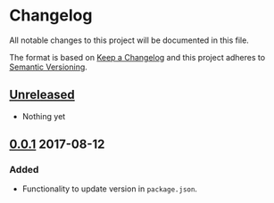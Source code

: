 # Changelog
All notable changes to this project will be documented in this file.

The format is based on [Keep a Changelog](http://keepachangelog.com/)
and this project adheres to [Semantic Versioning](http://semver.org/).

## [Unreleased]
- Nothing yet

## [0.0.1] 2017-08-12
### Added
- Functionality to update version in `package.json`.

[Unreleased]: https://github.com/HopefulLlama/llama-rlsr-npm/compare/v0.0.1...HEAD
[0.0.1]: https://github.com/HopefulLlama/llama-rlsr-npm/compare/decd19cdc06e49bd01cddc8109ca6b8e38e2ebb8...v0.0.1

